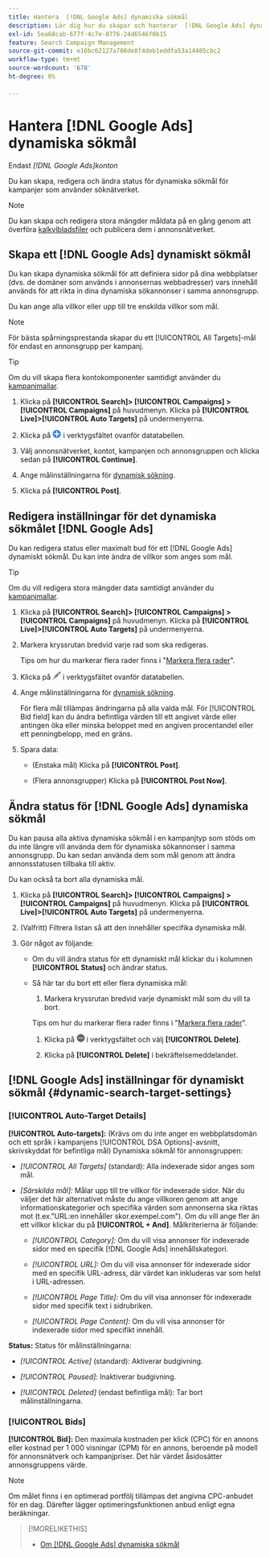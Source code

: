 ```yaml
---
title: Hantera  [!DNL Google Ads] dynamiska sökmål
description: Lär dig hur du skapar och hanterar  [!DNL Google Ads] dynamiska sökmål.
exl-id: 5ea68cab-677f-4c7e-8776-24d6546f0b15
feature: Search Campaign Management
source-git-commit: e16bc62127a708de8f4deb1eddfa53a14405cbc2
workflow-type: tm+mt
source-wordcount: '678'
ht-degree: 0%

---
```


# Hantera [!DNL Google Ads] dynamiska sökmål

Endast *[!DNL Google Ads]konton*

Du kan skapa, redigera och ändra status för dynamiska sökmål för kampanjer som använder söknätverket.

>[!NOTE]
>
>Du kan skapa och redigera stora mängder måldata på en gång genom att överföra [kalkylbladsfiler](/help/search-social-commerce/campaign-management/bulksheets/bulksheet-about.md) och publicera dem i annonsnätverket.

## Skapa ett [!DNL Google Ads] dynamiskt sökmål

Du kan skapa dynamiska sökmål för att definiera sidor på dina webbplatser (dvs. de domäner som används i annonsernas webbadresser) vars innehåll används för att rikta in dina dynamiska sökannonser i samma annonsgrupp.

Du kan ange alla villkor eller upp till tre enskilda villkor som mål.

>[!NOTE]
>
>För bästa spårningsprestanda skapar du ett [!UICONTROL All Targets]-mål för endast en annonsgrupp per kampanj.

>[!TIP]
>
>Om du vill skapa flera kontokomponenter samtidigt använder du [kampanjmallar](/help/search-social-commerce/campaign-management/bulksheets/bulksheet-about.md).

1. Klicka på **[!UICONTROL Search]> [!UICONTROL Campaigns] >[!UICONTROL Campaigns]** på huvudmenyn. Klicka på **[!UICONTROL Live]>[!UICONTROL Auto Targets]** på undermenyerna.

1. Klicka på ![Skapa](/help/search-social-commerce/assets/add.png "Skapa") i verktygsfältet ovanför datatabellen.

1. Välj annonsnätverket, kontot, kampanjen och annonsgruppen och klicka sedan på **[!UICONTROL Continue]**.

1. Ange målinställningarna för [dynamisk sökning](#dynamic-search-target-settings).

1. Klicka på **[!UICONTROL Post]**.

## Redigera inställningar för det dynamiska sökmålet [!DNL Google Ads]

Du kan redigera status eller maximalt bud för ett [!DNL Google Ads] dynamiskt sökmål. Du kan inte ändra de villkor som anges som mål.

>[!TIP]
>
>Om du vill redigera stora mängder data samtidigt använder du [kampanjmallar](/help/search-social-commerce/campaign-management/bulksheets/bulksheet-about.md).

1. Klicka på **[!UICONTROL Search]> [!UICONTROL Campaigns] >[!UICONTROL Campaigns]** på huvudmenyn. Klicka på **[!UICONTROL Live]>[!UICONTROL Auto Targets]** på undermenyerna.

1. Markera kryssrutan bredvid varje rad som ska redigeras.

   Tips om hur du markerar flera rader finns i &quot;[Markera flera rader](/help/search-social-commerce/common-tasks/navigation-editing-selection/multiple-rows-select.md)&quot;.

1. Klicka på ![Redigera](/help/search-social-commerce/assets/edit.png "Redigera") i verktygsfältet ovanför datatabellen.

1. Ange målinställningarna för [dynamisk sökning](#dynamic-search-target-settings).

   För flera mål tillämpas ändringarna på alla valda mål. För [!UICONTROL Bid field] kan du ändra befintliga värden till ett angivet värde eller antingen öka eller minska beloppet med en angiven procentandel eller ett penningbelopp, med en gräns.

1. Spara data:

   * (Enstaka mål) Klicka på **[!UICONTROL Post]**.

   * (Flera annonsgrupper) Klicka på **[!UICONTROL Post Now]**.

## Ändra status för [!DNL Google Ads] dynamiska sökmål

Du kan pausa alla aktiva dynamiska sökmål i en kampanjtyp som stöds om du inte längre vill använda dem för dynamiska sökannonser i samma annonsgrupp. Du kan sedan använda dem som mål genom att ändra annonsstatusen tillbaka till aktiv.

Du kan också ta bort alla dynamiska mål.

1. Klicka på **[!UICONTROL Search]> [!UICONTROL Campaigns] >[!UICONTROL Campaigns]** på huvudmenyn. Klicka på **[!UICONTROL Live]>[!UICONTROL Auto Targets]** på undermenyerna.

1. (Valfritt) Filtrera listan så att den innehåller specifika dynamiska mål.

1. Gör något av följande:

   * Om du vill ändra status för ett dynamiskt mål klickar du i kolumnen **[!UICONTROL Status]** och ändrar status.

   * Så här tar du bort ett eller flera dynamiska mål:

      1. Markera kryssrutan bredvid varje dynamiskt mål som du vill ta bort.

     Tips om hur du markerar flera rader finns i &quot;[Markera flera rader](/help/search-social-commerce/common-tasks/navigation-editing-selection/multiple-rows-select.md)&quot;.

      1. Klicka på ![Mer](/help/search-social-commerce/assets/more.png "Mer") i verktygsfältet och välj **[!UICONTROL Delete]**.

      1. Klicka på **[!UICONTROL Delete]** i bekräftelsemeddelandet.

## [!DNL Google Ads] inställningar för dynamiskt sökmål {#dynamic-search-target-settings}

### [!UICONTROL Auto-Target Details]

**[!UICONTROL Auto-targets]:** (Krävs om du inte anger en webbplatsdomän och ett språk i kampanjens [!UICONTROL DSA Options]-avsnitt, skrivskyddat för befintliga mål) Dynamiska sökmål för annonsgruppen:

* *[!UICONTROL All Targets]* (standard): Alla indexerade sidor anges som mål.

* *\[Särskilda mål\]:* Målar upp till tre villkor för indexerade sidor. När du väljer det här alternativet måste du ange villkoren genom att ange informationskategorier och specifika värden som annonserna ska riktas mot (t.ex.&quot;URL:en innehåller skor.exempel.com&quot;). Om du vill ange fler än ett villkor klickar du på **[!UICONTROL + And]**. Målkriterierna är följande:

   * *[!UICONTROL Category]:* Om du vill visa annonser för indexerade sidor med en specifik [!DNL Google Ads] innehållskategori.

   * *[!UICONTROL URL]:* Om du vill visa annonser för indexerade sidor med en specifik URL-adress, där värdet kan inkluderas var som helst i URL-adressen.

   * *[!UICONTROL Page Title]:* Om du vill visa annonser för indexerade sidor med specifik text i sidrubriken.

   * *[!UICONTROL Page Content]:* Om du vill visa annonser för indexerade sidor med specifikt innehåll.

**Status:** Status för målinställningarna:

* *[!UICONTROL Active]* (standard): Aktiverar budgivning.

* *[!UICONTROL Paused]:* Inaktiverar budgivning.

* *[!UICONTROL Deleted]* (endast befintliga mål): Tar bort målinställningarna.

### [!UICONTROL Bids]

**[!UICONTROL Bid]:** Den maximala kostnaden per klick (CPC) för en annons eller kostnad per 1 000 visningar (CPM) för en annons, beroende på modell för annonsnätverk och kampanjpriser. Det här värdet åsidosätter annonsgruppens värde.

>[!NOTE]
>
>Om målet finns i en optimerad portfölj tillämpas det angivna CPC-anbudet för en dag. Därefter lägger optimeringsfunktionen anbud enligt egna beräkningar.

>[!MORELIKETHIS]
>
>* [Om [!DNL Google Ads] dynamiska sökmål](dynamic-search-target-about.md)
